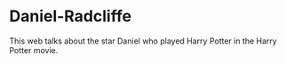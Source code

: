 # Daniel-Radcliffe
This web talks about the star Daniel who played Harry Potter in the Harry Potter movie.

